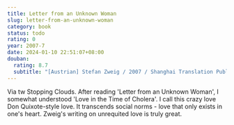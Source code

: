 ```yaml
---
title: Letter from an Unknown Woman
slug: letter-from-an-unknown-woman
category: book
status: todo
rating: 0
year: 2007-7
date: 2024-01-10 22:51:07+08:00
douban:
  rating: 8.7
  subtitle: "[Austrian] Stefan Zweig / 2007 / Shanghai Translation Publishing House"
---
```


Via tw Stopping Clouds. After reading 'Letter from an Unknown Woman', I somewhat understood 'Love in the Time of Cholera'. I call this crazy love Don Quixote-style love. It transcends social norms - love that only exists in one's heart. Zweig's writing on unrequited love is truly great.
